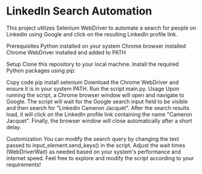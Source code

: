 # LinkedIn Search Automation
This project utilizes Selenium WebDriver to automate a search for people on Linkedin using Google and click on the resulting LinkedIn profile link.

Prerequisites
Python installed on your system
Chrome browser installed
Chrome WebDriver installed and added to PATH

Setup
Clone this repository to your local machine.
Install the required Python packages using pip:

Copy code
pip install selenium
Download the Chrome WebDriver and ensure it is in your system PATH.
Run the script main.py.
Usage
Upon running the script, a Chrome browser window will open and navigate to Google.
The script will wait for the Google search input field to be visible and then search for "Linkedin Cameron Jacquet".
After the search results load, it will click on the LinkedIn profile link containing the name "Cameron Jacquet".
Finally, the browser window will close automatically after a short delay.

Customization
You can modify the search query by changing the text passed to input_element.send_keys() in the script.
Adjust the wait times (WebDriverWait) as needed based on your system's performance and internet speed.
Feel free to explore and modify the script according to your requirements!
